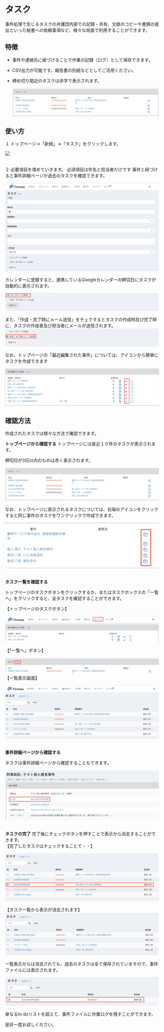 # タスク

事件処理で生じるタスクの弁護団内部での記録・共有、文献のコピーや書類の提出といった秘書への依頼事項など、様々な局面で利用することができます。

## 特徴

* 事件や連絡先に紐づけることで作業の記録（ログ）として保存できます。
* CSV出力が可能です。報告書の別紙などとしてご活用ください。
*   締め切り間近のタスクは赤字で表示されます。

    ![](<../.gitbook/assets/スクリーンショット 2018-03-03 午前7.58.06.png>)

## 使い方

１ トップページ→「新規」→「タスク」をクリックします。

![](../.gitbook/assets/スクリーンショット\_2018-03-02\_午後2\_14\_30.png)

\
&#x20;２ 必要項目を埋めていきます。 必須項目は件名と担当者だけです 事件と紐づけると事件詳細ページか過去のタスクを確認できます。

![](../.gitbook/assets/タスク作成.png)

カレンダーに登録すると、連携しているGoogleカレンダーの締切日にタスクが自動的に表示されます。

![](../.gitbook/assets/test.png)

また、「作成・完了時にメール送信」をチェクするとタスクの作成時及び完了時に、タスクの作成者及び担当者にメールが送信されます。![](../.gitbook/assets/タスクメール.png)

なお、トップページの「最近編集された事件」については、アイコンから簡単にタスクを作成できます

![](../.gitbook/assets/トップページタスク.png)

## 確認方法

作成されたタスクは様々な方法で確認できます。

&#x20;**トップページから確認する** トップページには直近１０件のタスクが表示されます。

締切日が3日以内のものは赤く表示されます。

![](../.gitbook/assets/タスクトップ.png)

なお、トップページに表示されるタスクについては、右端のアイコンをクリックすると同じ事件のタスクをワンクリックで作成できます。

![](../.gitbook/assets/タスクコピー.png)

\
&#x20;**タスク一覧を確認する**

トップページのタスクボタンをクリックするか、またはタスクボックスの「一覧へ」をクリックすると、全タスクを確認することができます。

【トップページのタスクボタン】

![](../.gitbook/assets/トップタスク一覧.png)

【「一覧へ」ボタン】

![](../.gitbook/assets/一覧へ.png) \
&#x20;【一覧表示画面】

![](../.gitbook/assets/一覧表示.png)

\
&#x20;**事件詳細ページから確認する**

タスクは事件詳細ページから確認することもできます。

![](../.gitbook/assets/事件詳細からタスク.png)

\
&#x20;**タスクの完了** 完了後にチェックボタンを押すことで表示から消去することができます。 \
&#x20;【完了したタスクはチェックすることで・・】

![](../.gitbook/assets/タスク消去.png)

【タスク一覧から表示が消去されます】![](../.gitbook/assets/消去後.png)

一覧表示からは消去されても、過去のタスクは全て保存されていますので、事件ファイルには表示されます。

![](../.gitbook/assets/消去後の表示.png)

単なるto doリストを超えて、事件ファイルに作業ログを残すことができます。

是非一度お試しください。
